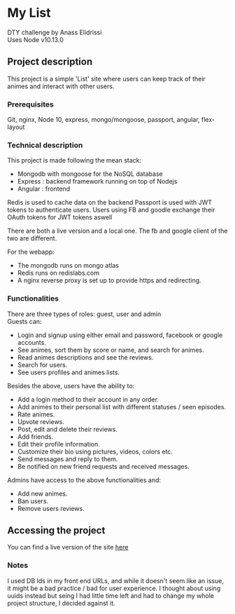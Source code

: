 # My List

DTY challenge by Anass Elidrissi  
Uses Node v10.13.0

## Project description

This project is a simple 'List' site where users can keep track of their animes and interact with other users.

### Prerequisites

Git, nginx, Node 10, express, mongo/mongoose, passport, angular, flex-layout  
 
### Technical description

This project is made following the mean stack:   
* Mongodb with mongoose for the NoSQL database  
* Express : backend framework running on top of Nodejs
* Angular : frontend  
  
Redis is used to cache data on the backend
Passport is used with JWT tokens to authenticate users. Users using FB and goodle exchange their OAuth tokens for JWT tokens aswell

There are both a live version and a local one. The fb and google client of the two are different.

For the webapp:      
* The mongodb runs on mongo atlas
* Redis runs on redislabs.com
* A nginx reverse proxy is set up to provide https and redirecting. 

### Functionalities

There are three types of roles: guest, user and admin  
Guests can:  
* Login and signup using either email and password, facebook or google accounts.
* See animes, sort them by score or name, and search for animes.  
* Read animes descriptions and see the reviews. 
* Search for users. 
* See users profiles and animes lists.

Besides the above, users have the ability to:  
* Add a login method to their account in any order.
* Add animes to their personal list with different statuses / seen episodes.  
* Rate animes.  
* Upvote reviews.
* Post, edit and delete their reviews.  
* Add friends.
* Edit their profile information.
* Customize their bio using pictures, videos, colors etc.
* Send messages and reply to them.
* Be notified on new friend requests and received messages.

Admins have access to the above functionalities and:
* Add new animes.
* Ban users.
* Remove users reviews.

## Accessing the project 

You can find a live version of the site [here](https://www.ae-dty-chall.com)  

### Notes

I used DB Ids in my front end URLs, and while it doesn't seem like an issue, it might be a bad practice / bad for user experience. I thought about using uuids instead but seing I had little time left and had to change my whole project structure, I decided against it.

